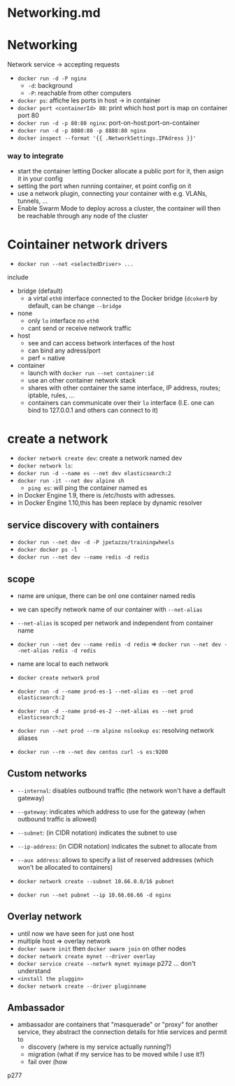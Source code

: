 Networking.md
=============


# Networking
Network service -> accepting requests

* `docker run -d -P nginx`
    * `-d`: background
    * `-P`: reachable from other computers
* `docker ps`: affiche les ports in host -> in container
* `docker port <containerId> 80`: print which host port is map on container port 80
* `docker run -d -p 80:80 nginx`: port-on-host:port-on-container
* `docker run -d -p 8080:80 -p 8888:80 nginx`
* `docker inspect --format '{{ .NetworkSettings.IPAdress }}'` <containerId>

### way to integrate
* start the container letting Docker allocate a public port for it, then asign it in your config
* setting the port when running container, et point config on it
* use a network plugin, connecting your container with e.g. VLANs, tunnels, ...
* Enable Swarm Mode to deploy across a cluster, the container will then be reachable through any node of the cluster

# Cointainer network drivers
* `docker run --net <selectedDriver> ...`

include
* bridge (default)
    * a virtal `eth0` interface connected to the Docker bridge (`dcoker0` by default, can be change `--bridge`
* none
    * only `lo` interface no `eth0`
    * cant send or receive network traffic
* host
    * see and can access betwork interfaces of the host
    * can bind any adress/port
    * perf = native
* container
    * launch with `docker run --net container:id`
    * use an other container network stack
    * shares with other container the same interface, IP address, routes; iptable, rules, ...
    * containers can communicate over their `lo` interface (I.E. one can bind to 127.0.0.1 and others can connect to it)



# create a network
* `docker network create dev`: create a network named dev
* `docker network ls`:
* `docker run -d --name es --net dev elasticsearch:2`
* `docker run -it --net dev alpine sh`
    * `ping es`: will ping the container named es
* in Docker Engine 1.9, there is /etc/hosts with adresses.
* in Docker Engine 1.10,this has been replace by dynamic resolver

## service discovery with containers
* `docker run --net dev -d -P jpetazzo/trainingwheels`
* `docker docker ps -l`
* `docker run --net dev --name redis -d redis`

## scope
* name are unique, there can be onl one container named redis
* we can specify network name of our container with `--net-alias`
* `--net-alias` is scoped per network and independent from container name
* `docker run --net dev --name redis -d redis` => `docker run --net dev --net-alias redis -d redis`

* name are local to each network
* `docker create network prod`
* `docker run -d --name prod-es-1 --net-alias es --net prod elasticsearch:2`
* `docker run -d --name prod-es-2 --net-alias es --net prod elasticsearch:2`
* `docker run --net prod --rm alpine nslookup es`: resolving network aliases
* `docker run --rm --net dev centos curl -s es:9200`

## Custom networks
* `--internal`: disables outbound traffic (the network won't have a deffault gateway)
* `--gateway`: indicates which address to use for the gateway (when outbound traffic is allowed)
* `--subnet`: (in CIDR notation) indicates the subnet to use
* `--ip-address`: (in CIDR notation) indicates the subnet to allocate from
* `--aux address`: allows to specify a list of reserved addresses (which won't be allocated to containers)

* `docker network create --subnet 10.66.0.0/16 pubnet`
* `docker run --net pubnet --ip 10.66.66.66 -d nginx`

## Overlay network
* until now we have seen for just one host
* multiple host => overlay network
* `docker swarm init` then `docker swarm join` on other nodes
* `docker network create mynet --driver overlay`
* `docker service create --netwrk mynet myimage`
p272 ... don't understand
* `<install the pluggin>`
* `docker network create --driver pluginname`

## Ambassador
* ambassador are containers that "masquerade" or "proxy" for another service, they abstract the connection details for htie services and permit to
    * discovery (where is my service actually running?)
    * migration (what if my service has to be moved while I use it?)
    * fail over (how




p277
